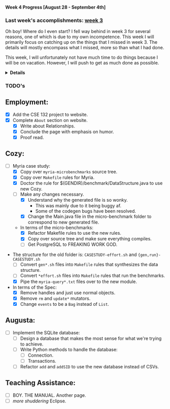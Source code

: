 #### Week 4 Progress [August 28 - September 4th]
### Last week's accomplishments: [week 3](week3.md)
Oh boy! Where do I even start? I fell way behind in week 3 for several reasons,
one of which is due to my own incompetence. This week I will primarily focus on
catching up on the things that I missed in week 3. The details will mostly
encompass what I missed, more so than what I had done.

This week, I will unfortunately not have much time to do things because I will
be on vacation. However, I will push to get as much done as possible.
<details><summary><b>Details</b></summary>

## Cozy
- Emailed Calvin about how to proceed for Myria case study.
- Wrote the spec file and now I only have to make several tweaks to it.
- Now I will have to make the submodule and port the scripts over.
- I asked Calvin about how to handle splitting up my work better and got some
really good advice. Will try to do that.

## Augusta
- I have decided to use SQLite for storing the user data. Frankly I don't know
why I thought I could do it with just CSVs alone. I have made many mistakes
as a man.
- Added `addSID` and updated the README for Augusta.
- Need to get started on the testing framework.

## Employment
- I actually haven't even got here.

## Teaching Assistance:
- I only did a little of reading on the manual page.
</details>

### TODO's
## Employment:
- [x] Add the CSE 132 project to website.
- [x] Complete `About` section on website.
    - [x] Write about Relationships.
    - [x] Conclude the page with emphasis on humor.
    - [x] Proof read.

## Cozy:
- [ ] Myria case study:
    - [x] Copy over `myria-microbenchmarks` source tree.
    - [x] Copy over `Makefile` rules for Myria.
    - [x] Doctor the rule for $(GENDIR)/benchmark/DataStructure.java to use
    new Cozy.
    - [ ] Make any changes necessary.
        - [x] Understand why the generated file is so wonky.
            - This was mainly due to it being buggy af.
            - Some of the codegen bugs have been resolved.
        - [x] Change the Main.java file in the micro-benchmark folder to
        correspond to new generated file.
    - In terms of the micro-benchmarks:
        - [x] Refactor Makefile rules to use the new rules.
        - [x] Copy over source tree and make sure everything compiles.
        - [ ] Get PostgreSQL to FREAKING WORK GOD.
- The structure for the old folder is: `CASESTUDY-effort.sh` and
`{gen,run}-CASESTUDY.sh`
    - [ ] Convert `gen*.sh` files into `Makefile` rules that synthesizes the
    data structure.
    - [ ] Convert `*effort.sh` files into `Makefile` rules that run the
    benchmarks.
    - [x] Pipe the `myria-query*.txt` files over to the new module.
- In terms of the Spec:
    - [x] Remove handles and just use normal objects.
    - [x] Remove `rm` and `update*` mutators.
    - [x] Change `events` to be a `Bag` instead of `List`.

## Augusta:
- [ ] Implement the SQLite database:
    - [ ] Design a database that makes the most sense for what we're trying to
    achieve.
    - [ ] Write Python methods to handle the database:
        - [ ] Connection.
        - [ ] Transactions.
    - [ ] Refactor `add` and `addSID` to use the new database instead of CSVs.

## Teaching Assistance:
- [ ] BOY. THE MANUAL. Another page.
- [ ] _more shuddering_ Eclipse.
